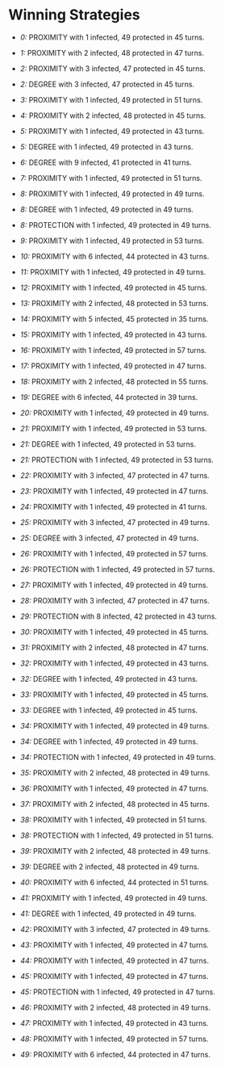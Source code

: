 # Winning Strategies

* _0:_ PROXIMITY with 1 infected, 49 protected in 45 turns.


* _1:_ PROXIMITY with 2 infected, 48 protected in 47 turns.


* _2:_ PROXIMITY with 3 infected, 47 protected in 45 turns.


* _2:_ DEGREE with 3 infected, 47 protected in 45 turns.


* _3:_ PROXIMITY with 1 infected, 49 protected in 51 turns.


* _4:_ PROXIMITY with 2 infected, 48 protected in 45 turns.


* _5:_ PROXIMITY with 1 infected, 49 protected in 43 turns.


* _5:_ DEGREE with 1 infected, 49 protected in 43 turns.


* _6:_ DEGREE with 9 infected, 41 protected in 41 turns.


* _7:_ PROXIMITY with 1 infected, 49 protected in 51 turns.


* _8:_ PROXIMITY with 1 infected, 49 protected in 49 turns.


* _8:_ DEGREE with 1 infected, 49 protected in 49 turns.


* _8:_ PROTECTION with 1 infected, 49 protected in 49 turns.


* _9:_ PROXIMITY with 1 infected, 49 protected in 53 turns.


* _10:_ PROXIMITY with 6 infected, 44 protected in 43 turns.


* _11:_ PROXIMITY with 1 infected, 49 protected in 49 turns.


* _12:_ PROXIMITY with 1 infected, 49 protected in 45 turns.


* _13:_ PROXIMITY with 2 infected, 48 protected in 53 turns.


* _14:_ PROXIMITY with 5 infected, 45 protected in 35 turns.


* _15:_ PROXIMITY with 1 infected, 49 protected in 43 turns.


* _16:_ PROXIMITY with 1 infected, 49 protected in 57 turns.


* _17:_ PROXIMITY with 1 infected, 49 protected in 47 turns.


* _18:_ PROXIMITY with 2 infected, 48 protected in 55 turns.


* _19:_ DEGREE with 6 infected, 44 protected in 39 turns.


* _20:_ PROXIMITY with 1 infected, 49 protected in 49 turns.


* _21:_ PROXIMITY with 1 infected, 49 protected in 53 turns.


* _21:_ DEGREE with 1 infected, 49 protected in 53 turns.


* _21:_ PROTECTION with 1 infected, 49 protected in 53 turns.


* _22:_ PROXIMITY with 3 infected, 47 protected in 47 turns.


* _23:_ PROXIMITY with 1 infected, 49 protected in 47 turns.


* _24:_ PROXIMITY with 1 infected, 49 protected in 41 turns.


* _25:_ PROXIMITY with 3 infected, 47 protected in 49 turns.


* _25:_ DEGREE with 3 infected, 47 protected in 49 turns.


* _26:_ PROXIMITY with 1 infected, 49 protected in 57 turns.


* _26:_ PROTECTION with 1 infected, 49 protected in 57 turns.


* _27:_ PROXIMITY with 1 infected, 49 protected in 49 turns.


* _28:_ PROXIMITY with 3 infected, 47 protected in 47 turns.


* _29:_ PROTECTION with 8 infected, 42 protected in 43 turns.


* _30:_ PROXIMITY with 1 infected, 49 protected in 45 turns.


* _31:_ PROXIMITY with 2 infected, 48 protected in 47 turns.


* _32:_ PROXIMITY with 1 infected, 49 protected in 43 turns.


* _32:_ DEGREE with 1 infected, 49 protected in 43 turns.


* _33:_ PROXIMITY with 1 infected, 49 protected in 45 turns.


* _33:_ DEGREE with 1 infected, 49 protected in 45 turns.


* _34:_ PROXIMITY with 1 infected, 49 protected in 49 turns.


* _34:_ DEGREE with 1 infected, 49 protected in 49 turns.


* _34:_ PROTECTION with 1 infected, 49 protected in 49 turns.


* _35:_ PROXIMITY with 2 infected, 48 protected in 49 turns.


* _36:_ PROXIMITY with 1 infected, 49 protected in 47 turns.


* _37:_ PROXIMITY with 2 infected, 48 protected in 45 turns.


* _38:_ PROXIMITY with 1 infected, 49 protected in 51 turns.


* _38:_ PROTECTION with 1 infected, 49 protected in 51 turns.


* _39:_ PROXIMITY with 2 infected, 48 protected in 49 turns.


* _39:_ DEGREE with 2 infected, 48 protected in 49 turns.


* _40:_ PROXIMITY with 6 infected, 44 protected in 51 turns.


* _41:_ PROXIMITY with 1 infected, 49 protected in 49 turns.


* _41:_ DEGREE with 1 infected, 49 protected in 49 turns.


* _42:_ PROXIMITY with 3 infected, 47 protected in 49 turns.


* _43:_ PROXIMITY with 1 infected, 49 protected in 47 turns.


* _44:_ PROXIMITY with 1 infected, 49 protected in 47 turns.


* _45:_ PROXIMITY with 1 infected, 49 protected in 47 turns.


* _45:_ PROTECTION with 1 infected, 49 protected in 47 turns.


* _46:_ PROXIMITY with 2 infected, 48 protected in 49 turns.


* _47:_ PROXIMITY with 1 infected, 49 protected in 43 turns.


* _48:_ PROXIMITY with 1 infected, 49 protected in 57 turns.


* _49:_ PROXIMITY with 6 infected, 44 protected in 47 turns.


